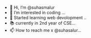 - 👋 Hi, I’m @suhasmalur
- 👀 I’m interested in coding ...
- 🌱 Started learning web devolopment ..
- 📚 currently in 2nd year of CSE...
- 📫 How to reach me x @suhasalur...

<!---
suhasmalur/suhasmalur is a ✨ special ✨ repository because its `README.md` (this file) appears on your GitHub profile.
You can click the Preview link to take a look at your changes.
--->
